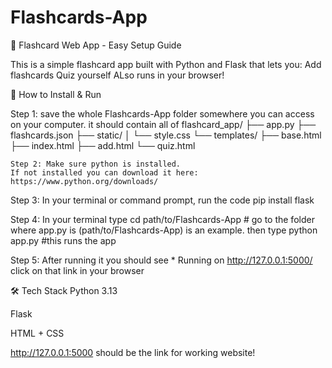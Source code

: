 # Flashcards-App
🧠 Flashcard Web App - Easy Setup Guide

This is a simple flashcard app built with Python and Flask that lets you: 
Add flashcards 
Quiz yourself
ALso runs in your browser!

🚀 How to Install & Run 

Step 1: save the whole Flashcards-App folder somewhere you can access on your computer.
it should contain all of 
flashcard_app/
├── app.py
├── flashcards.json
├── static/
│   └── style.css
└── templates/
    ├── base.html
    ├── index.html
    ├── add.html
    └── quiz.html

    Step 2: Make sure python is installed. 
    If not installed you can download it here: https://www.python.org/downloads/

Step 3: In your terminal or command prompt, run the code  pip install flask

Step 4: In your terminal type cd path/to/Flashcards-App # go to the folder where app.py is (path/to/Flashcards-App) is an example.
then type python app.py #this runs the app

Step 5: After running it you should see  * Running on http://127.0.0.1:5000/
click on that link in your browser

🛠 Tech Stack
Python 3.13

Flask

HTML + CSS


http://127.0.0.1:5000 should be the link for working website! 
